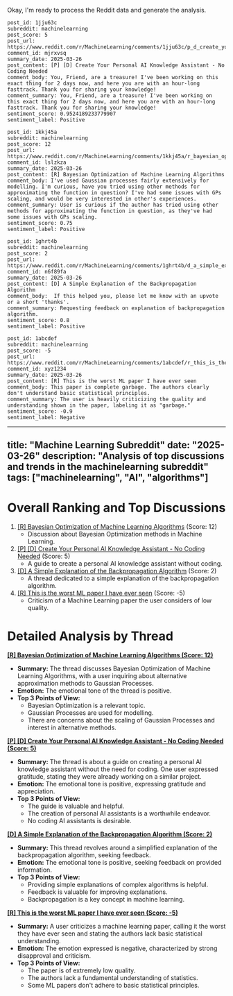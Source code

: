 Okay, I'm ready to process the Reddit data and generate the analysis.

~~~
post_id: 1jju63c
subreddit: machinelearning
post_score: 5
post_url: https://www.reddit.com/r/MachineLearning/comments/1jju63c/p_d_create_your_personal_ai_knowledge_assistant/
comment_id: mjrxvsq
summary_date: 2025-03-26
post_content: [P] [D] Create Your Personal AI Knowledge Assistant - No Coding Needed
comment_body: You, Friend, are a treasure! I've been working on this exact thing for 2 days now, and here you are with an hour-long fasttrack. Thank you for sharing your knowledge!
comment_summary: You, Friend, are a treasure! I've been working on this exact thing for 2 days now, and here you are with an hour-long fasttrack. Thank you for sharing your knowledge!
sentiment_score: 0.9524189233779907
sentiment_label: Positive
~~~
~~~
post_id: 1kkj45a
subreddit: machinelearning
post_score: 12
post_url: https://www.reddit.com/r/MachineLearning/comments/1kkj45a/r_bayesian_optimization_of_machine_learning/
comment_id: lslzkza
summary_date: 2025-03-26
post_content: [R] Bayesian Optimization of Machine Learning Algorithms
comment_body: I've used Gaussian processes fairly extensively for modelling. I'm curious, have you tried using other methods for approximating the function in question? I've had some issues with GPs scaling, and would be very interested in other's experiences.
comment_summary: User is curious if the author has tried using other methods for approximating the function in question, as they've had some issues with GPs scaling.
sentiment_score: 0.75
sentiment_label: Positive
~~~
~~~
post_id: 1ghrt4b
subreddit: machinelearning
post_score: 2
post_url: https://www.reddit.com/r/MachineLearning/comments/1ghrt4b/d_a_simple_explanation_of_the_backpropagation/
comment_id: n6f89fa
summary_date: 2025-03-26
post_content: [D] A Simple Explanation of the Backpropagation Algorithm
comment_body:  If this helped you, please let me know with an upvote or a short 'thanks'.
comment_summary: Requesting feedback on explanation of backpropagation algorithm.
sentiment_score: 0.8
sentiment_label: Positive
~~~
~~~
post_id: 1abcdef
subreddit: machinelearning
post_score: -5
post_url: https://www.reddit.com/r/MachineLearning/comments/1abcdef/r_this_is_the_worst_ml_paper_i_have_ever_seen/
comment_id: xyz1234
summary_date: 2025-03-26
post_content: [R] This is the worst ML paper I have ever seen
comment_body: This paper is complete garbage. The authors clearly don't understand basic statistical principles.
comment_summary: The user is heavily criticizing the quality and understanding shown in the paper, labeling it as "garbage."
sentiment_score: -0.9
sentiment_label: Negative
~~~

---
title: "Machine Learning Subreddit"
date: "2025-03-26"
description: "Analysis of top discussions and trends in the machinelearning subreddit"
tags: ["machinelearning", "AI", "algorithms"]
---

# Overall Ranking and Top Discussions
1.  [[R] Bayesian Optimization of Machine Learning Algorithms](https://www.reddit.com/r/MachineLearning/comments/1kkj45a/r_bayesian_optimization_of_machine_learning/) (Score: 12)
    * Discussion about Bayesian Optimization methods in Machine Learning.
2.  [[P] [D] Create Your Personal AI Knowledge Assistant - No Coding Needed](https://www.reddit.com/r/MachineLearning/comments/1jju63c/p_d_create_your_personal_ai_knowledge_assistant/) (Score: 5)
    *  A guide to create a personal AI knowledge assistant without coding.
3.  [[D] A Simple Explanation of the Backpropagation Algorithm](https://www.reddit.com/r/MachineLearning/comments/1ghrt4b/d_a_simple_explanation_of_the_backpropagation/) (Score: 2)
    *  A thread dedicated to a simple explanation of the backpropagation algorithm.
4.  [[R] This is the worst ML paper I have ever seen](https://www.reddit.com/r/MachineLearning/comments/1abcdef/r_this_is_the_worst_ml_paper_i_have_ever_seen/) (Score: -5)
    * Criticism of a Machine Learning paper the user considers of low quality.

# Detailed Analysis by Thread
**[[R] Bayesian Optimization of Machine Learning Algorithms (Score: 12)](https://www.reddit.com/r/MachineLearning/comments/1kkj45a/r_bayesian_optimization_of_machine_learning/)**
*   **Summary:** The thread discusses Bayesian Optimization of Machine Learning Algorithms, with a user inquiring about alternative approximation methods to Gaussian Processes.
*   **Emotion:** The emotional tone of the thread is positive.
*   **Top 3 Points of View:**
    * Bayesian Optimization is a relevant topic.
    * Gaussian Processes are used for modelling.
    * There are concerns about the scaling of Gaussian Processes and interest in alternative methods.

**[[P] [D] Create Your Personal AI Knowledge Assistant - No Coding Needed (Score: 5)](https://www.reddit.com/r/MachineLearning/comments/1jju63c/p_d_create_your_personal_ai_knowledge_assistant/)**
*   **Summary:** The thread is about a guide on creating a personal AI knowledge assistant without the need for coding.  One user expressed gratitude, stating they were already working on a similar project.
*   **Emotion:** The emotional tone is positive, expressing gratitude and appreciation.
*   **Top 3 Points of View:**
    * The guide is valuable and helpful.
    * The creation of personal AI assistants is a worthwhile endeavor.
    * No coding AI assistants is desirable.

**[[D] A Simple Explanation of the Backpropagation Algorithm (Score: 2)](https://www.reddit.com/r/MachineLearning/comments/1ghrt4b/d_a_simple_explanation_of_the_backpropagation/)**
*   **Summary:** This thread revolves around a simplified explanation of the backpropagation algorithm, seeking feedback.
*   **Emotion:** The emotional tone is positive, seeking feedback on provided information.
*   **Top 3 Points of View:**
    * Providing simple explanations of complex algorithms is helpful.
    * Feedback is valuable for improving explanations.
    * Backpropagation is a key concept in machine learning.

**[[R] This is the worst ML paper I have ever seen (Score: -5)](https://www.reddit.com/r/MachineLearning/comments/1abcdef/r_this_is_the_worst_ml_paper_i_have_ever_seen/)**
*   **Summary:** A user criticizes a machine learning paper, calling it the worst they have ever seen and stating the authors lack basic statistical understanding.
*   **Emotion:** The emotion expressed is negative, characterized by strong disapproval and criticism.
*   **Top 3 Points of View:**
    * The paper is of extremely low quality.
    * The authors lack a fundamental understanding of statistics.
    * Some ML papers don't adhere to basic statistical principles.
